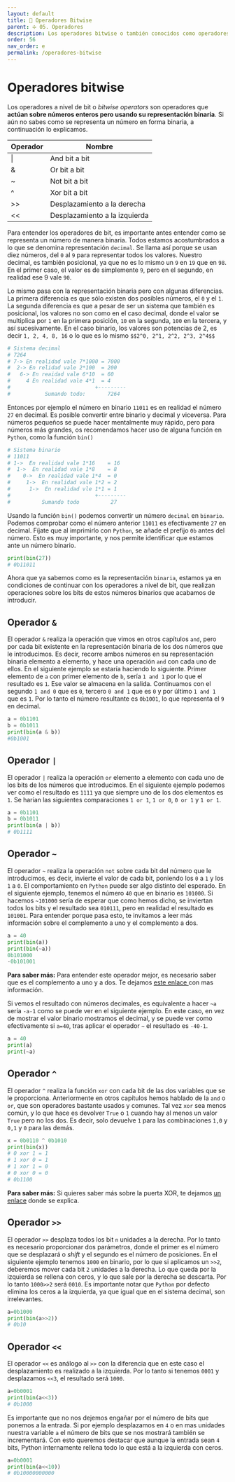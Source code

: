 ```yaml
---
layout: default
title: 📙 Operadores Bitwise
parent: ➗ 05. Operadores
description: Los operadores bitwise o también conocidos como operadores de bit, permiten realizar operaciones con los números en representación binaria.
order: 56
nav_order: e
permalink: /operadores-bitwise
---
```


# Operadores bitwise

Los operadores a nivel de bit o *bitwise operators* son operadores que **actúan sobre números enteros pero usando su representación binaria**. Si aún no sabes como se representa un número en forma binaria, a continuación lo explicamos.

<table class="table table-sm">
<thead>
<tr>
<th scope="col">Operador</th>
<th scope="col">Nombre</th>
</tr>
</thead>
<tbody>
<tr>
<td>|</td>
<td>And bit a bit</td>
</tr>
<tr>
<td>&</td>
<td>Or bit a bit</td>
</tr>
<tr>
<td>~</td>
<td>Not bit a bit</td>
</tr>
<tr>
<td>^</td>
<td>Xor bit a bit</td>
</tr>
<tr>
<td>>></td>
<td>Desplazamiento a la derecha</td>
</tr>
<tr>
<td>&lt&lt</td>
<td>Desplazamiento a la izquierda</td>
</tr>
</tbody>
</table>

Para entender los operadores de bit, es importante antes entender como se representa un número de manera binaria. Todos estamos acostumbrados a lo que se denomina representación `decimal`. Se llama así porque se usan diez números, del `0` al `9` para representar todos los valores. Nuestro decimal, es también posicional, ya que no es lo mismo un `9` en `19` que en `98`. En el primer caso, el valor es de simplemente `9`, pero en el segundo, en realidad ese 9 vale `90`.

Lo mismo pasa con la representación binaria pero con algunas diferencias. La primera diferencia es que sólo existen dos posibles números, el `0` y el `1`. La segunda diferencia es que a pesar de ser un sistema que también es posicional, los valores no son como en el caso decimal, donde el valor se multiplica por `1` en la primera posición, `10` en la segunda, `100` en la tercera, y así sucesivamente. En el caso binario, los valores son potencias de 2, es decir `1, 2, 4, 8, 16` o lo que es lo mismo `$$2^0, 2^1, 2^2, 2^3, 2^4$$`


```python
# Sistema decimal
# 7264
# 7-> En realidad vale 7*1000 = 7000
#  2-> En relidad vale 2*100  = 200
#   6-> En reaidad vale 6*10  = 60
#     4 En realidad vale 4*1  = 4
#                           +---------
#           Sumando todo:       7264
```

Entonces por ejemplo el número en binario `11011` es en realidad el número `27` en decimal. Es posible convertir entre binario y decimal y viceversa. Para números pequeños se puede hacer mentalmente muy rápido, pero para números más grandes, os recomendamos hacer uso de alguna función en `Python`, como la función `bin()`


```python
# Sistema binario
# 11011
# 1->  En realidad vale 1*16    = 16
#  1->  En realidad vale 1*8    = 8
#    0->  En realidad vale 1*4  = 0
#     1->  En realidad vale 1*2 = 2
#      1->  En realidad vle 1*1 = 1
#                           +---------
#          Sumando todo          27
```

Usando la función `bin()` podemos convertir un número `decimal` en `binario`. Podemos comprobar como el número anterior `11011` es efectivamente `27` en decimal. Fíjate que al imprimirlo con `Python`, se añade el prefijo `0b` antes del número. Esto es muy importante, y nos permite identificar que estamos ante un número binario.


```python
print(bin(27))
# 0b11011
```



Ahora que ya sabemos como es la representación `binaria`, estamos ya en condiciones de continuar con los operadores a nivel de bit, que realizan operaciones sobre los bits de estos números binarios que acabamos de introducir.

## Operador `&`

El operador `&` realiza la operación que vimos en otros capítulos `and`, pero por cada bit existente en la representación binaria de los dos números que le introducimos. Es decir, recorre ambos números en su representación binaria elemento a elemento, y hace una operación `and` con cada uno de ellos. En el siguiente ejemplo se estaría haciendo lo siguiente. Primer elemento de `a` con primer elemento de `b`, sería `1 and 1` por lo que el resultado es `1`. Ese valor se almacena en la salida. Continuamos con el segundo `1 and 0` que es `0`, tercero `0 and 1` que es `0` y por último `1 and 1` que es `1`. Por lo tanto el número resultante es `0b1001`, lo que representa el `9` en decimal.


```python
a = 0b1101
b = 0b1011
print(bin(a & b))
#0b1001
```



## Operador `|`

El operador `|` realiza la operación `or` elemento a elemento con cada uno de los bits de los números que introducimos. En el siguiente ejemplo podemos ver como el resultado es `1111` ya que siempre uno de los dos elementos es `1`. Se harían las siguientes comparaciones `1 or 1`, `1 or 0`, `0 or 1` y `1 or 1`.


```python
a = 0b1101
b = 0b1011
print(bin(a | b))
# 0b1111
```



## Operador `~`

El operador `~` realiza la operación `not` sobre cada bit del número que le introducimos, es decir, invierte el valor de cada bit, poniendo los `0` a `1` y los `1` a `0`. El comportamiento en `Python` puede ser algo distinto del esperado. En el siguiente ejemplo, tenemos el número `40` que en binario es `101000`. Si hacemos `~101000` sería de esperar que como hemos dicho, se inviertan todos los bits y el resultado sea `010111`, pero en realidad el resultado es `101001`. Para entender porque pasa esto, te invitamos a leer más información sobre el complemento a uno y el complemento a dos.


```python
a = 40
print(bin(a))
print(bin(~a))
0b101000
-0b101001
```



<p class="alert alert-info">
<b>Para saber más:</b> Para entender este operador mejor, es necesario saber que es el complemento a uno y a dos. Te dejamos <a href="https://es.wikipedia.org/wiki/Complemento_a_uno">este enlace </a>con mas información.
</p>


Si vemos el resultado con números decimales, es equivalente a hacer `~a` sería `-a-1` como se puede ver en el siguiente ejemplo. En este caso, en vez de mostrar el valor binario mostramos el decimal, y se puede ver como efectivamente si `a=40`, tras aplicar el operador `~` el resultado es `-40-1`.


```python
a = 40
print(a)
print(~a)
```



## Operador `^`

El operador `^` realiza la función `xor` con cada bit de las dos variables que se le proporciona. Anteriormente en otros capítulos hemos hablado de la `and` o `or`, que son operadores bastante usados y comunes. Tal vez `xor` sea menos común, y lo que hace es devolver `True` o `1` cuando hay al menos un valor `True` pero no los dos. Es decir, solo devuelve `1` para las combinaciones `1,0` y `0,1` y `0` para las demás.


```python
x = 0b0110 ^ 0b1010
print(bin(x))
# 0 xor 1 = 1
# 1 xor 0 = 1
# 1 xor 1 = 0
# 0 xor 0 = 0
# 0b1100
```


<p class="alert alert-info">
<b>Para saber más:</b> Si quieres saber más sobre la puerta XOR, te dejamos <a href="https://es.wikipedia.org/wiki/Puerta_XOR">un enlace</a> donde se explica.
</p>


## Operador `>>`

El operador `>>` desplaza todos los bit `n` unidades a la derecha. Por lo tanto es necesario proporcionar dos parámetros, donde el primer es el número que se desplazará o *shift* y el segundo es el número de posiciones. En el siguiente ejemplo tenemos `1000` en binario, por lo que si aplicamos un `>>2`, deberemos mover cada bit `2` unidades a la derecha. Lo que queda por la izquierda se rellena con ceros, y lo que sale por la derecha se descarta. Por lo tanto `1000>>2` será `0010`. Es importante notar que `Python` por defecto elimina los ceros a la izquierda, ya que igual que en el sistema decimal, son irrelevantes.


```python
a=0b1000
print(bin(a>>2))
# 0b10
```



## Operador `<<`

El operador `<<` es análogo al `>>` con la diferencia que en este caso el desplazamiento es realizado a la izquierda. Por lo tanto si tenemos `0001` y desplazamos `<<3`, el resultado será `1000`.


```python
a=0b0001
print(bin(a<<3))
# 0b1000
```



Es importante que no nos dejemos engañar por el número de bits que ponemos a la entrada. Si por ejemplo desplazamos en `4` o en mas unidades nuestra variable `a` el número de bits que se nos mostrará también se incrementará. Con esto queremos destacar que aunque la entrada sean `4` bits, Python internamente rellena todo lo que está a la izquierda con ceros.


```python
a=0b0001
print(bin(a<<10))
# 0b10000000000
```

